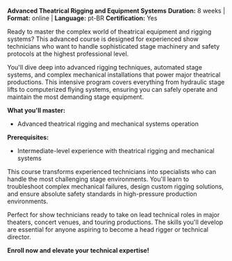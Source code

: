 **Advanced Theatrical Rigging and Equipment Systems**
**Duration:** 8 weeks | **Format:** online | **Language:** pt-BR
**Certification:** Yes

Ready to master the complex world of theatrical equipment and rigging systems? This advanced course is designed for experienced show technicians who want to handle sophisticated stage machinery and safety protocols at the highest professional level.

You'll dive deep into advanced rigging techniques, automated stage systems, and complex mechanical installations that power major theatrical productions. This intensive program covers everything from hydraulic stage lifts to computerized flying systems, ensuring you can safely operate and maintain the most demanding stage equipment.

**What you'll master:**
- Advanced theatrical rigging and mechanical systems operation

**Prerequisites:**
- Intermediate-level experience with theatrical rigging and mechanical systems

This course transforms experienced technicians into specialists who can handle the most challenging stage environments. You'll learn to troubleshoot complex mechanical failures, design custom rigging solutions, and ensure absolute safety standards in high-pressure production environments.

Perfect for show technicians ready to take on lead technical roles in major theaters, concert venues, and touring productions. The skills you'll develop are essential for anyone aspiring to become a head rigger or technical director.

**Enroll now and elevate your technical expertise!**